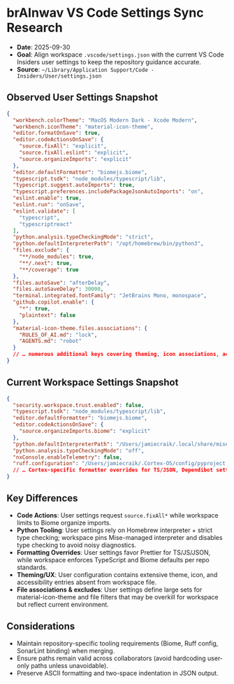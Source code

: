 # brAInwav VS Code Settings Sync Research

- **Date**: 2025-09-30
- **Goal**: Align workspace `.vscode/settings.json` with the current VS Code Insiders user settings to keep the repository guidance accurate.
- **Source**: `~/Library/Application Support/Code - Insiders/User/settings.json`

## Observed User Settings Snapshot

```json
{
  "workbench.colorTheme": "MacOS Modern Dark - Xcode Modern",
  "workbench.iconTheme": "material-icon-theme",
  "editor.formatOnSave": true,
  "editor.codeActionsOnSave": {
    "source.fixAll": "explicit",
    "source.fixAll.eslint": "explicit",
    "source.organizeImports": "explicit"
  },
  "editor.defaultFormatter": "biomejs.biome",
  "typescript.tsdk": "node_modules/typescript/lib",
  "typescript.suggest.autoImports": true,
  "typescript.preferences.includePackageJsonAutoImports": "on",
  "eslint.enable": true,
  "eslint.run": "onSave",
  "eslint.validate": [
    "typescript",
    "typescriptreact"
  ],
  "python.analysis.typeCheckingMode": "strict",
  "python.defaultInterpreterPath": "/opt/homebrew/bin/python3",
  "files.exclude": {
    "**/node_modules": true,
    "**/.next": true,
    "**/coverage": true
  },
  "files.autoSave": "afterDelay",
  "files.autoSaveDelay": 30000,
  "terminal.integrated.fontFamily": "JetBrains Mono, monospace",
  "github.copilot.enable": {
    "*": true,
    "plaintext": false
  },
  "material-icon-theme.files.associations": {
    "RULES_OF_AI.md": "lock",
    "AGENTS.md": "robot"
  }
  // … numerous additional keys covering theming, icon associations, accessibility, GitLens, chat, etc.
}
```

## Current Workspace Settings Snapshot

```json
{
  "security.workspace.trust.enabled": false,
  "typescript.tsdk": "node_modules/typescript/lib",
  "editor.defaultFormatter": "biomejs.biome",
  "editor.codeActionsOnSave": {
    "source.organizeImports.biome": "explicit"
  },
  "python.defaultInterpreterPath": "/Users/jamiecraik/.local/share/mise/installs/python/3.12.6/bin/python",
  "python.analysis.typeCheckingMode": "off",
  "nxConsole.enableTelemetry": false,
  "ruff.configuration": "/Users/jamiecraik/.Cortex-OS/config/pyproject.toml"
  // … Cortex-specific formatter overrides for TS/JSON, Dependibot settings, SonarLint project binding, etc.
}
```

## Key Differences

- **Code Actions**: User settings request `source.fixAll*` while workspace limits to Biome organize imports.
- **Python Tooling**: User settings rely on Homebrew interpreter + strict type checking; workspace pins Mise-managed
  interpreter and disables type checking to avoid noisy diagnostics.
- **Formatting Overrides**: User settings favor Prettier for TS/JS/JSON, while workspace enforces TypeScript and Biome defaults per repo standards.
- **Theming/UX**: User configuration contains extensive theme, icon, and accessibility entries absent from workspace file.
- **File associations & excludes**: User settings define large sets for material-icon-theme and file filters that may be overkill
  for workspace but reflect current environment.

## Considerations

- Maintain repository-specific tooling requirements (Biome, Ruff config, SonarLint binding) when merging.
- Ensure paths remain valid across collaborators (avoid hardcoding user-only paths unless unavoidable).
- Preserve ASCII formatting and two-space indentation in JSON output.
